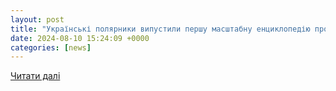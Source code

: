 ```yaml
---
layout: post
title: "Українські полярники випустили першу масштабну енциклопедію про Антарктику українською мовою"
date: 2024-08-10 15:24:09 +0000
categories: [news]
---
```


[Читати далі](https://gordonua.com/ukr/news/society/ukrajinski-poljarniki-vipustili-pershu-masshtabnu-entsiklopediju-pro-antarktiku-ukrajinskoju-movoju-1715692.html)

